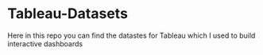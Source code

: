 # Tableau-Datasets #        

Here in this repo you can find the datastes for Tableau which I used to build interactive dashboards          
      
            
      
           
     
         
  
        
        
  
  
